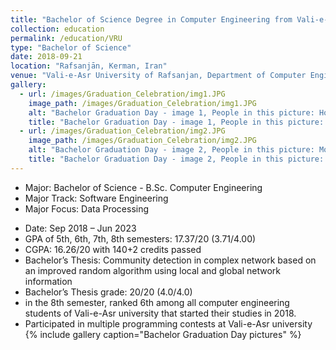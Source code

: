 ```yaml
---
title: "Bachelor of Science Degree in Computer Engineering from Vali-e-Asr University of Rafsanjan"
collection: education
permalink: /education/VRU
type: "Bachelor of Science"
date: 2018-09-21
location: "Rafsanjān, Kerman, Iran"
venue: "Vali-e-Asr University of Rafsanjan, Department of Computer Engineering"
gallery:
  - url: /images/Graduation_Celebration/img1.JPG
    image_path: /images/Graduation_Celebration/img1.JPG
    alt: "Bachelor Graduation Day - image 1, People in this picture: Hossein Ahmadi, Mohammad Hosein(Cena) Ashoori, Me"
    title: "Bachelor Graduation Day - image 1, People in this picture: Hossein Ahmadi, Mohammad Hosein(Cena) Ashoori, Me"
  - url: /images/Graduation_Celebration/img2.JPG
    image_path: /images/Graduation_Celebration/img2.JPG
    alt: "Bachelor Graduation Day - image 2, People in this picture: Mohammad Hosein(Cena) Ashoori, Mohammad Mehdi Afkhami, Hossein Ahmadi, Me"
    title: "Bachelor Graduation Day - image 2, People in this picture: Mohammad Hosein(Cena) Ashoori, Mohammad Mehdi Afkhami, Hossein Ahmadi, Me"
---
```

* Major: Bachelor of Science - B.Sc. Computer Engineering
* Major Track: Software Engineering
* Major Focus: Data Processing
<!-- * Location: Rafsanjan, Iran -->
* Date: Sep 2018 – Jun 2023
* GPA of 5th, 6th, 7th, 8th semesters: 17.37/20 (3.71/4.00)
* CGPA: 16.26/20 with 140+2 credits passed
* Bachelor’s Thesis: Community detection in complex network based on an improved random algorithm using local and global network information
* Bachelor’s Thesis grade: 20/20 (4.0/4.0)
* in the 8th semester, ranked 6th among all computer engineering students of Vali-e-Asr university that started their studies in 2018.
* Participated in multiple programming contests at Vali-e-Asr university
{% include gallery caption="Bachelor Graduation Day pictures" %}



